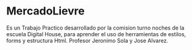 # MercadoLievre

Es un Trabajo Practico desarrollado por la comision turno noches de la escuela Digital House, para aprender el uso de herramientas de estilos, forms y estructura Html. Profesor Jeronimo Sola y Jose Alvarez.
